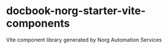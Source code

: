 # docbook-norg-starter-vite-components
Vite component library generated by Norg Automation Services
